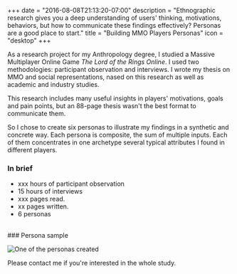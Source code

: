 +++
date = "2016-08-08T21:13:20-07:00"
description = "Ethnographic research gives you a deep understanding of users' thinking, motivations, behaviors, but how to communicate these findings effectively? Personas are a good place to start."
title = "Building MMO Players Personas"
icon = "desktop"
+++

As a research project for my Anthropology degree, I studied a Massive Multiplayer Online Game *The Lord of the Rings Online*. I used two methodologies: participant observation and interviews. I wrote my thesis on MMO and social representations, nased on this research as well as academic and industry studies.

This research includes many useful insights in players' motivations, goals and pain points, but an 88-page thesis wasn't the best format to communicate them. 

So I chose to create six personas to illustrate my findings in a synthetic and concrete way. Each persona is composite, the sum of multiple inputs. Each of them concentrates in one archetype several typical attributes I found in different players.

### In brief

- xxx hours of participant observation
- 15 hours of interviews
- xxx pages read.
- xx pages written.
- 6 personas

<br>
### Persona sample

![One of the personas created](/images/persona-sample.png "One of the personas created")




Please contact me if you're interested in the whole study.
